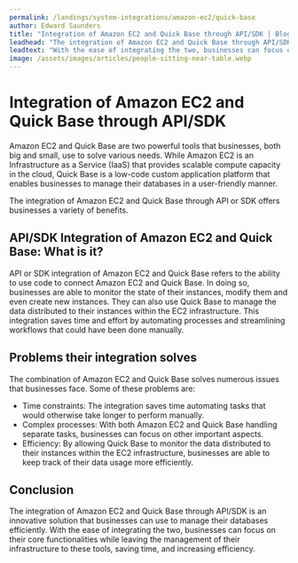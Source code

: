 ```yaml
---
permalink: /landings/system-integrations/amazon-ec2/quick-base
author: Edward Saunders
title: "Integration of Amazon EC2 and Quick Base through API/SDK | Blog Post"
leadhead: "The integration of Amazon EC2 and Quick Base through API/SDK is an innovative solution that businesses can use to manage their databases efficiently"
leadtext: "With the ease of integrating the two, businesses can focus on their core functionalities while leaving the management of their infrastructure to these tools, saving time, and increasing efficiency."
image: /assets/images/articles/people-sitting-near-table.webp
---
```

<div class="arttext">	<h1>Integration of Amazon EC2 and Quick Base through API/SDK</h1>
	<p>Amazon EC2 and Quick Base are two powerful tools that businesses, both big and small, use to solve various needs. While Amazon EC2 is an Infrastructure as a Service (IaaS) that provides scalable compute capacity in the cloud, Quick Base is a low-code custom application platform that enables businesses to manage their databases in a user-friendly manner.</p>
	<p>The integration of Amazon EC2 and Quick Base through API or SDK offers businesses a variety of benefits.</p>
	<h2>API/SDK Integration of Amazon EC2 and Quick Base: What is it?</h2>
	<p>API or SDK integration of Amazon EC2 and Quick Base refers to the ability to use code to connect Amazon EC2 and Quick Base. In doing so, businesses are able to monitor the state of their instances, modify them and even create new instances. They can also use Quick Base to manage the data distributed to their instances within the EC2 infrastructure. This integration saves time and effort by automating processes and streamlining workflows that could have been done manually.</p>
	<h2>Problems their integration solves</h2>
	<p>The combination of Amazon EC2 and Quick Base solves numerous issues that businesses face. Some of these problems are:</p>
	<ul>
		<li>Time constraints: The integration saves time automating tasks that would otherwise take longer to perform manually.</li>
		<li>Complex processes: With both Amazon EC2 and Quick Base handling separate tasks, businesses can focus on other important aspects.</li>
		<li>Efficiency: By allowing Quick Base to monitor the data distributed to their instances within the EC2 infrastructure, businesses are able to keep track of their data usage more efficiently.</li>
	</ul>
	<h2>Conclusion</h2>
	<p>The integration of Amazon EC2 and Quick Base through API/SDK is an innovative solution that businesses can use to manage their databases efficiently. With the ease of integrating the two, businesses can focus on their core functionalities while leaving the management of their infrastructure to these tools, saving time, and increasing efficiency.</p>
</div>